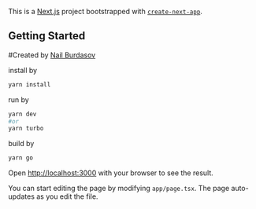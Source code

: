 This is a [Next.js](https://nextjs.org/) project bootstrapped with [`create-next-app`](https://github.com/vercel/next.js/tree/canary/packages/create-next-app).

## Getting Started

#Created by [Nail Burdasov](https://t.me/astrajah)

install by
```bash
yarn install
```

run by
```bash
yarn dev
#or
yarn turbo
```

build by
```bash
yarn go
```

Open [http://localhost:3000](http://localhost:3000) with your browser to see the result.

You can start editing the page by modifying `app/page.tsx`. The page auto-updates as you edit the file.
